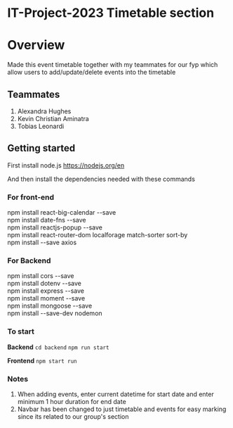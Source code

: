 # IT-Project-2023 Timetable section

# Overview
Made this event timetable together with my teammates for our fyp which allow users to add/update/delete events into the timetable

## Teammates
1. Alexandra Hughes
2. Kevin Christian Aminatra
3. Tobias Leonardi

## Getting started

First install node.js
https://nodejs.org/en

And then install the dependencies needed with these commands

### For front-end

npm install react-big-calendar --save  
npm install date-fns --save  
npm install reactjs-popup --save  
npm install react-router-dom localforage match-sorter sort-by  
npm install --save axios

### For Backend

npm install cors --save  
npm install dotenv --save  
npm install express --save  
npm install moment --save  
npm install mongoose --save  
npm install --save-dev nodemon

### To start



**Backend**
`cd backend`
`npm run start`

**Frontend**
`npm start run`

### Notes
1.  When adding events, enter current datetime for start date and enter minimum 1 hour duration for end date
2.  Navbar has been changed to just timetable and events for easy marking since its related to our group's section
